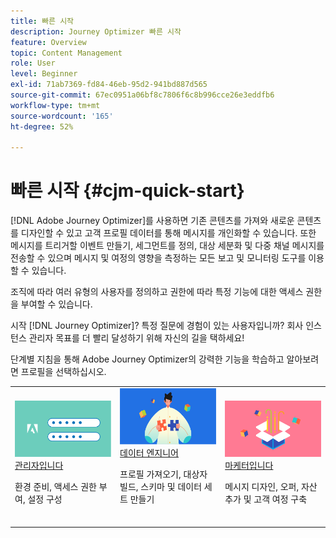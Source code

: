 ```yaml
---
title: 빠른 시작
description: Journey Optimizer 빠른 시작
feature: Overview
topic: Content Management
role: User
level: Beginner
exl-id: 71ab7369-fd84-46eb-95d2-941bd887d565
source-git-commit: 67ec0951a06bf8c7806f6c8b996cce26e3eddfb6
workflow-type: tm+mt
source-wordcount: '165'
ht-degree: 52%

---
```


# 빠른 시작 {#cjm-quick-start}

[!DNL Adobe Journey Optimizer]를 사용하면 기존 콘텐츠를 가져와 새로운 콘텐츠를 디자인할 수 있고 고객 프로필 데이터를 통해 메시지를 개인화할 수 있습니다. 또한 메시지를 트리거할 이벤트 만들기, 세그먼트를 정의, 대상 세분화 및 다중 채널 메시지를 전송할 수 있으며 메시지 및 여정의 영향을 측정하는 모든 보고 및 모니터링 도구를 이용할 수 있습니다.

조직에 따라 여러 유형의 사용자를 정의하고 권한에 따라 특정 기능에 대한 액세스 권한을 부여할 수 있습니다.

시작 [!DNL Journey Optimizer]? 특정 질문에 경험이 있는 사용자입니까? 회사 인스턴스 관리자 목표를 더 빨리 달성하기 위해 자신의 길을 택하세요!

단계별 지침을 통해 Adobe Journey Optimizer의 강력한 기능을 학습하고 알아보려면 프로필을 선택하십시오.

<table>
<tr>
  <td valign="bottom">
    <a href="path/administrator.md">
      <img alt="관리자" src="../using/assets/do-not-localize/user-2.png" />
    </a>
    <div>
    <a href="path/administrator.md">관리자입니다</a>
     <p>환경 준비, 액세스 권한 부여, 설정 구성
    <p>
    </div>
    <br>
  </td>
  <td valign="bottom">
    <a href="path/data-engineer.md">
      <img alt="데이터 엔지니어" src="../using/assets/do-not-localize/user-1.png"/>
    </a>
    <div>
    <a href="path/data-engineer.md">데이터 엔지니어</a>
     <p>프로필 가져오기, 대상자 빌드, 스키마 및 데이터 세트 만들기
    <p>
    </div>
    <br>
  </td>
  <td valign="bottom">
      <a href="path/marketer.md">
       <img alt="마케터" src="../using/assets/do-not-localize/user-3.png" />
       </a>
    <div><a href="path/marketer.md">마케터입니다</a>
     <p>메시지 디자인, 오퍼, 자산 추가 및 고객 여정 구축
    <p>
    </div>
    <br>
  </td>
    <!--td valign="bottom">
    <a href="path/developer.md">
      <img alt="Developer" src="../using/assets/do-not-localize/user-2.png" />
    </a>
    <div>
    <a href="path/developer.md">I am a Developer</a>
     <p>Integrate your mobile apps, use Journey Optimizer APIs
    <p>
    </div>
    <br>
  </td-->
</tr>
</table>
